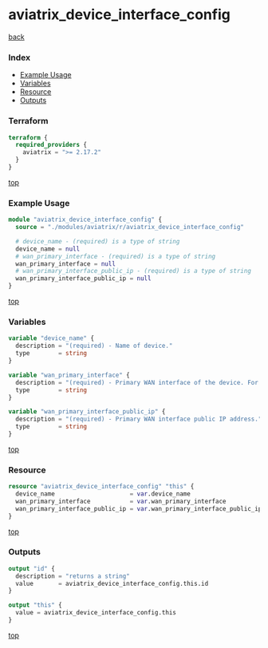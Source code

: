 # aviatrix_device_interface_config

[back](../aviatrix.md)

### Index

- [Example Usage](#example-usage)
- [Variables](#variables)
- [Resource](#resource)
- [Outputs](#outputs)

### Terraform

```terraform
terraform {
  required_providers {
    aviatrix = ">= 2.17.2"
  }
}
```

[top](#index)

### Example Usage

```terraform
module "aviatrix_device_interface_config" {
  source = "./modules/aviatrix/r/aviatrix_device_interface_config"

  # device_name - (required) is a type of string
  device_name = null
  # wan_primary_interface - (required) is a type of string
  wan_primary_interface = null
  # wan_primary_interface_public_ip - (required) is a type of string
  wan_primary_interface_public_ip = null
}
```

[top](#index)

### Variables

```terraform
variable "device_name" {
  description = "(required) - Name of device."
  type        = string
}

variable "wan_primary_interface" {
  description = "(required) - Primary WAN interface of the device. For example, 'GigabitEthernet1'."
  type        = string
}

variable "wan_primary_interface_public_ip" {
  description = "(required) - Primary WAN interface public IP address."
  type        = string
}
```

[top](#index)

### Resource

```terraform
resource "aviatrix_device_interface_config" "this" {
  device_name                     = var.device_name
  wan_primary_interface           = var.wan_primary_interface
  wan_primary_interface_public_ip = var.wan_primary_interface_public_ip
}
```

[top](#index)

### Outputs

```terraform
output "id" {
  description = "returns a string"
  value       = aviatrix_device_interface_config.this.id
}

output "this" {
  value = aviatrix_device_interface_config.this
}
```

[top](#index)